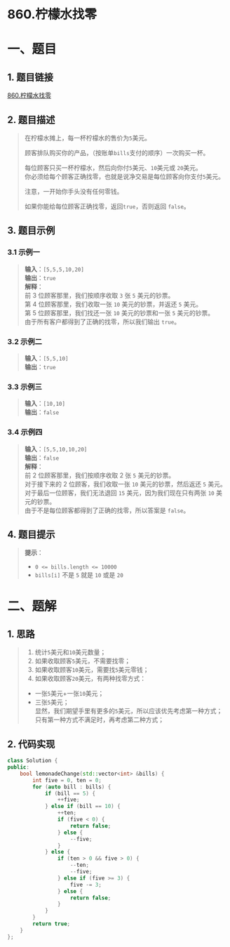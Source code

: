 860.柠檬水找零
====

# 一、题目

## 1. 题目链接

[860.柠檬水找零](https://leetcode-cn.com/problems/lemonade-change/)

## 2. 题目描述

> 在柠檬水摊上，每一杯柠檬水的售价为`5`美元。
> 
> 顾客排队购买你的产品，（按账单`bills`支付的顺序）一次购买一杯。
> 
> 每位顾客只买一杯柠檬水，然后向你付`5`美元、`10`美元或 `20`美元。<br />
> 你必须给每个顾客正确找零，也就是说净交易是每位顾客向你支付`5`美元。
> 
> 注意，一开始你手头没有任何零钱。
> 
> 如果你能给每位顾客正确找零，返回`true`，否则返回 `false`。
> 

## 3. 题目示例

### 3.1 示例一

> **输入**：`[5,5,5,10,20]` <br />
> **输出**：`true` <br />
> **解释**： <br />
> 前 3 位顾客那里，我们按顺序收取 `3` 张 `5` 美元的钞票。 <br />
> 第 4 位顾客那里，我们收取一张 `10` 美元的钞票，并返还 `5` 美元。 <br />
> 第 5 位顾客那里，我们找还一张 `10` 美元的钞票和一张 `5` 美元的钞票。 <br />
> 由于所有客户都得到了正确的找零，所以我们输出 `true`。 <br />

### 3.2 示例二

> **输入**：`[5,5,10]` <br />
> **输出**：`true` <br />

### 3.3 示例三

> **输入**：`[10,10]` <br />
> **输出**：`false` <br />

### 3.4 示例四

> **输入**：`[5,5,10,10,20]` <br />
> **输出**：`false` <br />
> **解释**： <br />
> 前 2 位顾客那里，我们按顺序收取 2 张 `5` 美元的钞票。 <br />
> 对于接下来的 2 位顾客，我们收取一张 `10` 美元的钞票，然后返还 `5` 美元。 <br />
> 对于最后一位顾客，我们无法退回 `15` 美元，因为我们现在只有两张 `10` 美元的钞票。 <br />
> 由于不是每位顾客都得到了正确的找零，所以答案是 `false`。 <br />

## 4. 题目提示

> **提示**：<br />
> - `0 <= bills.length <= 10000` <br />
> - `bills[i]` 不是 `5` 就是 `10` 或是 `20` 

# 二、题解

## 1. 思路

> 1. 统计`5`美元和`10`美元数量；<br />
> 2. 如果收取顾客`5`美元，不需要找零；<br />
> 3. 如果收取顾客`10`美元，需要找`5`美元零钱；<br />
> 4. 如果收取顾客`20`美元，有两种找零方式：<br />
> - 一张`5`美元+一张`10`美元；<br />
> - 三张`5`美元；<br />
>   显然，我们期望手里有更多的`5`美元，所以应该优先考虑第一种方式；<br />
>   只有第一种方式不满足时，再考虑第二种方式；

## 2. 代码实现

```c++
class Solution {
public:
    bool lemonadeChange(std::vector<int> &bills) {
        int five = 0, ten = 0;
        for (auto bill : bills) {
            if (bill == 5) {
                ++five;
            } else if (bill == 10) {
                ++ten;
                if (five < 0) {
                    return false;
                } else {
                    --five;
                }
            } else {
                if (ten > 0 && five > 0) {
                    --ten;
                    --five;
                } else if (five >= 3) {
                    five -= 3;
                } else {
                    return false;
                }
            }
        }
        return true;
    }
};
```
